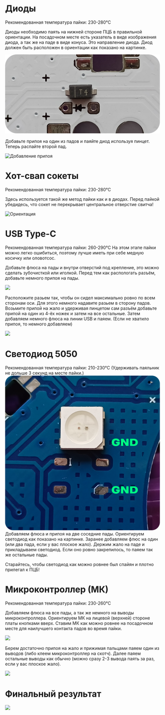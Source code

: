# Диоды
Рекомендованная температура пайки: 230-280°С

Диоды необходимо паять на нижней стороне ПЦБ в правильной ориентации. 
На посадочном месте есть указатель в виде изображения диода, а так же на паде в виде конуса. Это направление диода. 
Диод должен быть расположен в ориентации как показано на картинке.

 ![](images/diode_orientaion.png)
 
Добавьте припоя на один из падов и паяйте диод используя пинцет. Теперь распайте второй пад.

![Добавление припоя](images/diode_and_hotswap_soldered.png)

# Хот-свап сокеты
Рекомендованная температура пайки: 230-280°С

Здесь используется такой же метод пайки как и в диодах.
Перед пайкой убедидесь, что сокет не перекрывает центральное отверстие свитча!

 ![Ориентация](images/hotswap_orientation.png)

# USB Type-C
Рекомендованная температура пайки: 260-290°С
На этом этапе пайки можно легко ошибиться, поэтому лучше иметь при себе медную косичку или оловотсос.

Добавьте флюса на пады и внутри отверстий под крепление, это можно сделать зубочисткой или иголкой.
Перед тем как распологать разъём, добавьте немного припоя на пады. 

 ![](images/type-c_flux.png)

Расположите разьем так, чтобы он сидел максимально ровно по всем сторонам оси. Для этого немного надавите разьем в сторону падов. 
Возьмите припой на жало и удерживая пинцетом сам разъём добавьте припой на один из 4-ёх ножек и затем на все остальные.
Затем добавляем немного флюса на линии USB и паяем. (Если не хватило припоя, то немного добавляем)

 ![](images/type-c_final_result.png)


 # Светодиод 5050
 Рекомендованная температура пайки: 210-230°С (Удерживать паяльник не дольше 3 секунд на месте пайки.)
 ![Ориентация светодиода](images/RGBLED_orientation.png)
 Добавляем флюса и припоя на две соседние пады. Ориентируем светодиод как показано на картинке. Заранее добавляем флюс на один (или два пада, если у вас плоское жало). Держим жало на паде и прикладываем светодиод. Если оно ровно закрепилось, то паяем так же остальные пады.
 
 Старайтесь, чтобы светодиод как можно ровнее был спайян и плотно прилегал к ПЦБ!

# Микроконтроллер (МК)
Рекомендованная температура пайки: 230-260°С

Добавляем флюса на все пады, а так же немного на выводы микроконтроллера. Ориентируем МК на лицевой (верхней) стороне платы кнопками вверх. Ставим МК как можно ровнее на посадочном месте для наилучшего контакта падов во время пайки.

 ![](images/mc_flux.png)

Берем достаточно припоя на жало и прижимая пальцами паяем один из выводов (либо клеем микроконтроллер на скотч). Далее паяем остальные выводы как обычно (можно сразу 2-3 вывода паять за раз, если у вас плоское жало). 

 ![](images/mc_soldered.png)

 # Финальный результат

  ![](images/final_result_pcb.png)
